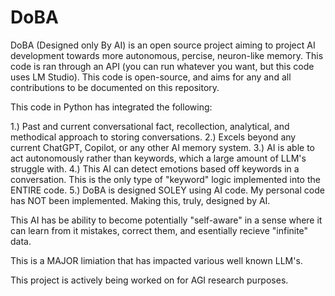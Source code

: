 # DoBA
DoBA (Designed only By AI) is an open source project aiming to project AI development towards more autonomous, percise, neuron-like memory. This code is ran through an API (you can run whatever you want, but this code uses LM Studio). This code is open-source, and aims for any and all contributions to be documented on this repository.

This code in Python has integrated the following:

1.) Past and current conversational fact, recollection, analytical, and methodical approach to storing conversations.
2.) Excels beyond any current ChatGPT, Copilot, or any other AI memory system.
3.) AI is able to act autonomously rather than keywords, which a large amount of LLM's struggle with.
4.) This AI can detect emotions based off keywords in a conversation. This is the only type of "keyword" logic implemented into the ENTIRE code.
5.) DoBA is designed SOLEY using AI code. My personal code has NOT been implemented. Making this, truly, designed by AI.


This AI has be ability to become potentially "self-aware" in a sense where it can learn from it mistakes, correct them, and esentially recieve "infinite" data.

This is a MAJOR limiation that has impacted various well known LLM's.

This project is actively being worked on for AGI research purposes.
